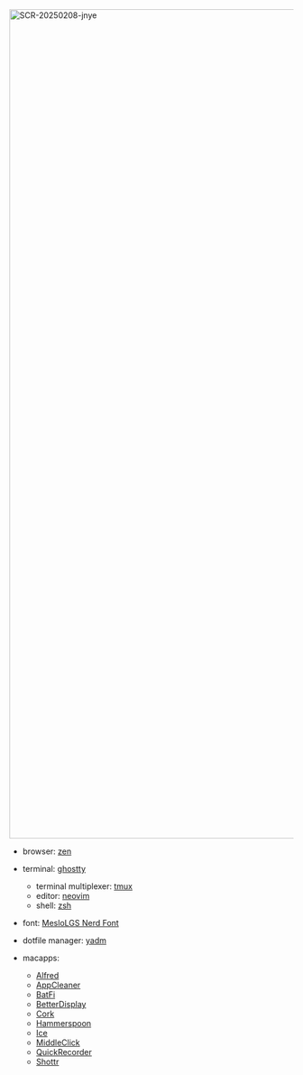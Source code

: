 <img width="1470" alt="SCR-20250208-jnye" src="https://github.com/user-attachments/assets/39d47d60-6954-4d9b-b15e-30989b20d032" />

- browser: [zen](https://zen-browser.app/)
- terminal: [ghostty](https://ghostty.org/)
  - terminal multiplexer: [tmux](https://github.com/tmux/tmux/wiki)
  - editor: [neovim](https://neovim.io/)
  - shell: [zsh](https://www.zsh.org/)

- font: [MesloLGS Nerd Font](https://github.com/ryanoasis/nerd-fonts)
- dotfile manager: [yadm](https://yadm.io/)
- macapps:
  - [Alfred](https://www.alfredapp.com/)
  - [AppCleaner](https://freemacsoft.net/appcleaner/)
  - [BatFi](https://github.com/rurza/BatFi)
  - [BetterDisplay](https://github.com/waydabber/BetterDisplay)
  - [Cork](https://github.com/buresdv/Cork)
  - [Hammerspoon](https://www.hammerspoon.org/)
  - [Ice](https://github.com/jordanbaird/Ice)
  - [MiddleClick](https://github.com/artginzburg/MiddleClick-Sonoma)
  - [QuickRecorder](https://github.com/lihaoyun6/QuickRecorder)
  - [Shottr](https://shottr.cc/)

